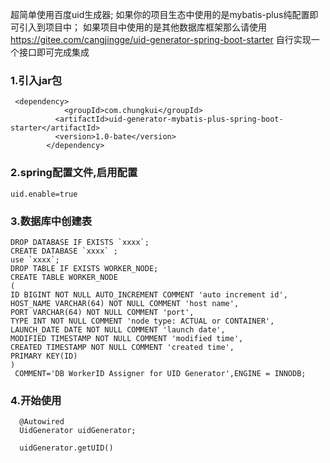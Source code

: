 超简单使用百度uid生成器;
如果你的项目生态中使用的是mybatis-plus纯配置即可引入到项目中；
如果项目中使用的是其他数据库框架那么请使用
https://gitee.com/cangjingge/uid-generator-spring-boot-starter
自行实现一个接口即可完成集成
### 1.引入jar包

      
```
 <dependency>
            <groupId>com.chungkui</groupId>
          <artifactId>uid-generator-mybatis-plus-spring-boot-starter</artifactId>
          <version>1.0-bate</version>
        </dependency>
```

        
### 2.spring配置文件,启用配置

  `uid.enable=true  `  

### 3.数据库中创建表

```
DROP DATABASE IF EXISTS `xxxx`;
CREATE DATABASE `xxxx` ;
use `xxxx`;
DROP TABLE IF EXISTS WORKER_NODE;
CREATE TABLE WORKER_NODE
(
ID BIGINT NOT NULL AUTO_INCREMENT COMMENT 'auto increment id',
HOST_NAME VARCHAR(64) NOT NULL COMMENT 'host name',
PORT VARCHAR(64) NOT NULL COMMENT 'port',
TYPE INT NOT NULL COMMENT 'node type: ACTUAL or CONTAINER',
LAUNCH_DATE DATE NOT NULL COMMENT 'launch date',
MODIFIED TIMESTAMP NOT NULL COMMENT 'modified time',
CREATED TIMESTAMP NOT NULL COMMENT 'created time',
PRIMARY KEY(ID)
)
 COMMENT='DB WorkerID Assigner for UID Generator',ENGINE = INNODB;
```


### 4.开始使用


     
```
  @Autowired
  UidGenerator uidGenerator;
       
  uidGenerator.getUID()
```
